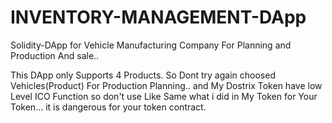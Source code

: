 # INVENTORY-MANAGEMENT-DApp
Solidity-DApp for Vehicle Manufacturing Company For Planning and Production And sale..


This DApp only Supports 4 Products. So Dont try again choosed Vehicles(Product) For Production Planning.. and My Dostrix Token have low Level ICO Function so don't use Like Same what i did in My Token for Your Token... it is dangerous for your token contract.
